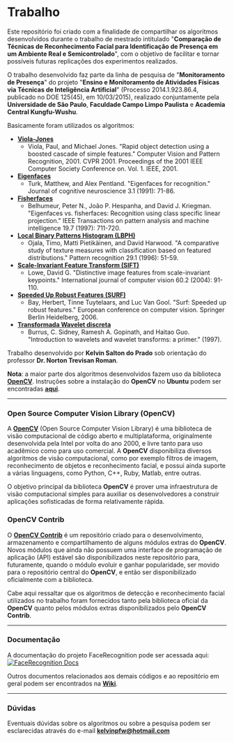 # Trabalho

Este repositório foi criado com a finalidade de compartilhar os algoritmos desenvolvidos durante o trabalho de mestrado intitulado "**Comparação de Técnicas de Reconhecimento Facial para Identificação de Presença em um Ambiente Real e Semicontrolado**", com o objetivo de facilitar e tornar possíveis futuras replicações dos experimentos realizados.

O trabalho desenvolvido faz parte da linha de pesquisa de "**Monitoramento de Presença**" do projeto "**Ensino e Monitoramento de Atividades Físicas via Técnicas de Inteligência Artificial**" (Processo 2014.1.923.86.4, publicado no DOE 125(45), em 10/03/2015), realizado conjuntamente pela **Universidade de São Paulo**, **Faculdade Campo Limpo Paulista** e **Academia Central Kungfu-Wushu**.

Basicamente foram utilizados os algoritmos:

 * **[Viola-Jones](http://docs.opencv.org/trunk/d7/d8b/tutorial_py_face_detection.html)**
   * Viola, Paul, and Michael Jones. "Rapid object detection using a boosted cascade of simple features." Computer Vision and Pattern Recognition, 2001. CVPR 2001. Proceedings of the 2001 IEEE Computer Society Conference on. Vol. 1. IEEE, 2001.
 * **[Eigenfaces](http://docs.opencv.org/2.4/modules/contrib/doc/facerec/facerec_tutorial.html#eigenfaces)**
   * Turk, Matthew, and Alex Pentland. "Eigenfaces for recognition." Journal of cognitive neuroscience 3.1 (1991): 71-86.
 * **[Fisherfaces](http://docs.opencv.org/2.4/modules/contrib/doc/facerec/facerec_tutorial.html#fisherfaces)**
   * Belhumeur, Peter N., João P. Hespanha, and David J. Kriegman. "Eigenfaces vs. fisherfaces: Recognition using class specific linear projection." IEEE Transactions on pattern analysis and machine intelligence 19.7 (1997): 711-720.
 * **[Local Binary Patterns Histogram (LBPH)](http://docs.opencv.org/2.4/modules/contrib/doc/facerec/facerec_tutorial.html#local-binary-patterns-histograms)**
   * Ojala, Timo, Matti Pietikäinen, and David Harwood. "A comparative study of texture measures with classification based on featured distributions." Pattern recognition 29.1 (1996): 51-59.
 * **[Scale-Invariant Feature Transform (SIFT)](http://docs.opencv.org/3.1.0/da/df5/tutorial_py_sift_intro.html)**
   * Lowe, David G. "Distinctive image features from scale-invariant keypoints." International journal of computer vision 60.2 (2004): 91-110.
 * **[Speeded Up Robust Features (SURF)](http://docs.opencv.org/3.0-beta/doc/py_tutorials/py_feature2d/py_surf_intro/py_surf_intro.html)**
   * Bay, Herbert, Tinne Tuytelaars, and Luc Van Gool. "Surf: Speeded up robust features." European conference on computer vision. Springer Berlin Heidelberg, 2006.
 * **[Transformada Wavelet discreta](https://www.mathworks.com/help/wavelet/ref/dwt2.html)**
   * Burrus, C. Sidney, Ramesh A. Gopinath, and Haitao Guo. "Introduction to wavelets and wavelet transforms: a primer." (1997).

Trabalho desenvolvido por **Kelvin Salton do Prado** sob orientação do professor **Dr. Norton Trevisan Roman**.

**Nota**: a maior parte dos algoritmos desenvolvidos fazem uso da biblioteca **[OpenCV](http://opencv.org)**. Instruções sobre a instalação do **OpenCV** no **Ubuntu** podem ser encontradas **[aqui](https://github.com/kelvins/Reconhecimento-Facial/wiki/Instalando-OpenCV-no-Ubuntu)**.

----------------------

### Open Source Computer Vision Library (OpenCV)

A **[OpenCV](http://opencv.org)** (Open Source Computer Vision Library) é uma biblioteca de visão computacional de código aberto e multiplataforma, originalmente desenvolvida pela Intel por volta do ano 2000, e livre tanto para uso acadêmico como para uso comercial. A **OpenCV** disponibiliza diversos algoritmos de visão computacional, como por exemplo filtros de imagem, reconhecimento de objetos e reconhecimento facial, e possui ainda suporte a várias linguagens, como Python, C++, Ruby, Matlab, entre outras.

O objetivo principal da biblioteca **OpenCV** é prover uma infraestrutura de visão computacional simples para auxiliar os desenvolvedores a construir aplicações sofisticadas de forma relativamente rápida.



### OpenCV Contrib

O **[OpenCV Contrib](https://github.com/opencv/opencv_contrib)** é um repositório criado para o desenvolvimento, armazenamento e compartilhamento de alguns módulos extras do **OpenCV**. Novos módulos que ainda não possuem uma interface de programação de aplicação (API) estável são disponibilizados neste repositório para, futuramente, quando o módulo evoluir e ganhar popularidade, ser movido para o repositório central do **OpenCV**, e então ser disponibilizado oficialmente com a biblioteca.

Cabe aqui ressaltar que os algoritmos de detecção e reconhecimento facial utilizados no trabalho foram fornecidos tanto pela biblioteca oficial da **OpenCV** quanto pelos módulos extras disponibilizados pelo **OpenCV Contrib**.

----------------------

### Documentação

A documentação do projeto FaceRecognition pode ser acessada aqui: [![FaceRecognition Docs](https://img.shields.io/badge/documentation-FaceRecognition-blue.svg)](https://kelvins.github.io/Reconhecimento-Facial/build/html/index.html)

Outros documentos relacionados aos demais códigos e ao repositório em geral podem ser encontrados na **[Wiki](../../wiki)**.

----------------------

### Dúvidas

Eventuais dúvidas sobre os algoritmos ou sobre a pesquisa podem ser esclarecidas através do e-mail **kelvinpfw@hotmail.com**
